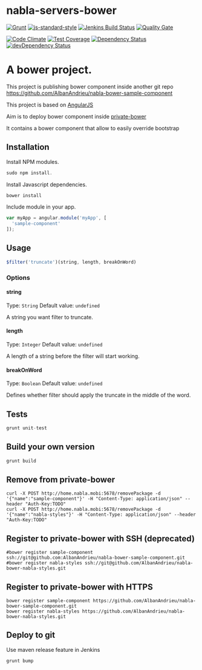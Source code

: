 # nabla-servers-bower

[![Grunt](https://cdn.gruntjs.com/builtwith.png)](http://gruntjs.com/) [![js-standard-style](https://img.shields.io/badge/code%20style-standard-brightgreen.svg?style=flat-square)](https://github.com/AlbanAndrieu/nabla-servers-bower)
[![Jenkins Build Status](http://home.nabla.mobi:7072/jenkins/job/nabla-servers-bower-nightly/badge/icon)](http://home.nabla.mobi:7072/jenkins/job/nabla-servers-bower-nightly)
[![Quality Gate](http://home.nabla.mobi:9000/api/badges/gate?key=com.nabla.project.servers.sample:bower-pom:master)](http://home.nabla.mobi:9000/dashboard/index/com.nabla.project.servers.sample:bower-pom:master)

[![Code Climate](https://codeclimate.com/github/AlbanAndrieu/nabla-servers-bower/badges/gpa.svg)](https://codeclimate.com/github/AlbanAndrieu/nabla-servers-bower) [![Test Coverage](https://codeclimate.com/github/AlbanAndrieu/nabla-servers-bower/badges/coverage.svg)](https://codeclimate.com/github/AlbanAndrieu/nabla-servers-bower/coverage)
[![Dependency Status](https://img.shields.io/david/AlbanAndrieu/nabla-servers-bower.svg?style=flat-square)](https://david-dm.org/AlbanAndrieu/nabla-servers-bower) [![devDependency Status](https://img.shields.io/david/dev/AlbanAndrieu/nabla-servers-bower.svg?style=flat-square)](https://david-dm.org/AlbanAndrieu/nabla-servers-bower#info=devDependencies)

A bower project.
=============

This project is publishing bower component inside another git repo https://github.com/AlbanAndrieu/nabla-bower-sample-component

This project is based on [AngularJS](https://github.com/angular/angular.js)

Aim is to deploy bower component inside [private-bower](https://www.npmjs.com/package/private-bower)

It contains a bower component that allow to easily override bootstrap

## Installation

Install NPM modules.

```js
sudo npm install.
```

Install Javascript dependencies.

```js
bower install
```

Include module in your app.

```js
var myApp = angular.module('myApp', [
  'sample-component'
]);
```

## Usage

```js
$filter('truncate')(string, length, breakOnWord)
```

### Options

#### string
Type: `String`
Default value: `undefined`

A string you want filter to truncate.

#### length
Type: `Integer`
Default value: `undefined`

A length of a string before the filter will start working.

#### breakOnWord
Type: `Boolean`
Default value: `undefined`

Defines whether filter should apply the truncate in the middle of the word.


## Tests

```js
grunt unit-test
```

## Build your own version

```js
grunt build
```

## Remove from private-bower

```
curl -X POST http://home.nabla.mobi:5678/removePackage -d '{"name":"sample-component"}' -H "Content-Type: application/json" --header "Auth-Key:TODO"
curl -X POST http://home.nabla.mobi:5678/removePackage -d '{"name":"nabla-styles"}' -H "Content-Type: application/json" --header "Auth-Key:TODO"
```

## Register to private-bower with SSH (deprecated)

```
#bower register sample-component ssh://git@github.com:AlbanAndrieu/nabla-bower-sample-component.git
#bower register nabla-styles ssh://git@github.com/AlbanAndrieu/nabla-bower-nabla-styles.git

```
## Register to private-bower with HTTPS

```
bower register sample-component https://github.com/AlbanAndrieu/nabla-bower-sample-component.git
bower register nabla-styles https://github.com/AlbanAndrieu/nabla-bower-nabla-styles.git
```

## Deploy to git

Use maven release feature in Jenkins
```
grunt bump
```
